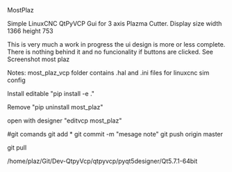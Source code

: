 MostPlaz

Simple LinuxCNC QtPyVCP Gui for 3 axis Plazma Cutter. Display size width 1366 height 753

This is very much a work in progress the ui design is more or less complete. There is nothing behind it and no funcionality if buttons are clicked. See Screenshot most plaz

Notes: most_plaz_vcp folder contains .hal and .ini files for linuxcnc sim config

Install editable "pip install -e ."

Remove "pip uninstall most_plaz"

open with designer "editvcp most_plaz"

#git comands
git add *
git commit -m "mesage note"
git push origin master

git pull

/home/plaz/Git/Dev-QtpyVcp/qtpyvcp/pyqt5designer/Qt5.7.1-64bit
